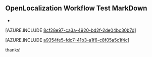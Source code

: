 ## OpenLocalization Workflow Test MarkDown
* 

[AZURE.INCLUDE [8cf28e97-ca3a-4920-bd2f-2de04bc30b7d](calleeMd1.md)]



[AZURE.INCLUDE [a9354fe5-fdc7-41b3-a1f6-c8f05a5c1f4c](calleeMd2.md)]

 
thanks!